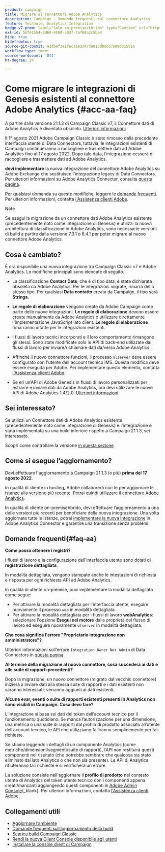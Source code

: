 ```yaml
---
product: campaign
title: Migrare al connettore Adobe Analytics
description: Campaign - Domande frequenti sul connettore Analytics
feature: Technote, Analytics Integration
badge-v7-prem: label="Solo on-premise/ibrido" type="Caution" url="https://experienceleague.adobe.com/docs/campaign-classic/using/installing-campaign-classic/architecture-and-hosting-models/hosting-models-lp/hosting-models.html?lang=it" tooltip="Applicabile solo alle distribuzioni on-premise e ibride v7"
exl-id: 5bf61654-3d68-4560-a93f-7a768a2c5be4
hide: true
hidefromtoc: true
source-git-commit: a1dbef3e1feca1e3347de013db8bd7809d315016
workflow-type: tm+mt
source-wordcount: '841'
ht-degree: 2%

---
```


# Come migrare le integrazioni di Genesis esistenti al connettore Adobe Analytics {#acc-aa-faq}

A partire dalla versione 21.1.3 di Campaign Classic v7, il Connettore dati di Adobe Analytics è diventato obsoleto. [Ulteriori informazioni](https://experienceleague.adobe.com/docs/analytics/import/dataconnectors/data-connectors-eol.html)

Il 1° agosto 2021 Adobe Campaign Classic è stato rimosso dalla precedente interfaccia utente di Data Connectors, tuttavia, le integrazioni esistenti di Campaign continueranno a raccogliere e trasmettere dati ad Adobe Analytics fino al 17 agosto 2022. Dopo tale data, l’integrazione cesserà di raccogliere e trasmettere dati ad Adobe Analytics.

**devi implementare** la nuova integrazione del connettore Adobe Analytics su Adobe Exchange che sostituisce l&#39;integrazione legacy di Data Connectors. Per ulteriori informazioni su Adobe Analytics Connector, consulta [questa pagina](../../integrations/using/gs-aa.md).

Per qualsiasi domanda su queste modifiche, leggere le [domande frequenti](#faq-aa). Per ulteriori informazioni, contatta [l&#39;Assistenza clienti Adobe](https://helpx.adobe.com/it/enterprise/admin-guide.html/enterprise/using/support-for-experience-cloud.ug.html).

>[!NOTE]
>
>Se esegui la migrazione da un connettore dati Adobe Analytics esistente (precedentemente noto come integrazione di Genesis) e utilizzi la nuova architettura di classificazione in Adobe Analytics, sono necessarie versioni di build a partire dalla versione 7.3.1 o 8.4.1 per poter migrare al nuovo connettore Adobe Analytics.

## Cosa è cambiato?

È ora disponibile una nuova integrazione tra Campaign Classic v7 e Adobe Analytics. Le modifiche principali sono elencate di seguito.

* La classificazione **Contact Date**, che è di tipo data, è stata dichiarata obsoleta da Adobe Analytics. Per le integrazioni migrate, rimarrà dello stesso tipo. Per qualsiasi **Data contatto** creata da Campaign, il tipo sarà **Stringa**.

* **Le regole di elaborazione** vengono create da Adobe Campaign come parte delle nuove integrazioni. **Le regole di elaborazione** devono essere create manualmente da Adobe Analytics o utilizzare direttamente l&#39;implementazione JavaScript lato client. **Le regole di elaborazione** rimarranno intatte per le integrazioni esistenti.

* I flussi di lavoro tecnici incorporati e il loro comportamento rimangono gli stessi. Sono state modificate solo le API di back-end utilizzate dai flussi di lavoro per inviare/richiamare dati da/verso Adobe Analytics.

* Affinché il nuovo connettore funzioni, il processo `nlserver` deve essere configurato con l&#39;utente dell&#39;account tecnico IMS. Questa modifica deve essere eseguita per Adobe. Per implementare questo elemento, contatta [l&#39;Assistenza clienti Adobe](https://helpx.adobe.com/it/enterprise/admin-guide.html/enterprise/using/support-for-experience-cloud.ug.html).

* Se eri un’API di Adobe Genesis in flussi di lavoro personalizzati per estrarre e inviare dati da Adobe Analytics, ora devi utilizzare le nuove API di Adobe Analytics 1.4/2.0. [Ulteriori informazioni](https://adobeexchangeec.zendesk.com/hc/en-us/articles/360047148832-Replacements-for-Data-Connector-API-calls)

## Sei interessato?

Se utilizzi un Connettore dati di Adobe Analytics esistente (precedentemente noto come integrazione di Genesis) e l’integrazione è stata implementata su una build inferiore rispetto a Campaign 21.1.3, sei interessato.

Scopri come controllare la versione [in questa sezione](../../integrations/using/launching-adobe-campaign.md#getting-your-campaign-version).

## Come si esegue l’aggiornamento?

Devi effettuare l&#39;aggiornamento a Campaign 21.1.3 (o più) **prima del 17 agosto 2022**.

In qualità di cliente in hosting, Adobe collaborerà con te per aggiornare le istanze alla versione più recente. Potrai quindi utilizzare [il connettore Adobe Analytics](../../platform/using/gs-aa.md).

In qualità di cliente on-premise/ibrido, devi effettuare l’aggiornamento a una delle versioni più recenti per beneficiare della nuova integrazione.
Una volta aggiornate tutte le istanze, potrai [implementare la nuova integrazione](../../integrations/using/adobe-analytics-provisioning.md) in Adobe Analytics Connector e garantire una transizione senza problemi.

## Domande frequenti{#faq-aa}

**Come posso ottenere i registri?**

I flussi di lavoro e la configurazione dell&#39;interfaccia utente sono dotati di **registrazione dettagliata**.

In modalità dettagliata, vengono stampate anche le intestazioni di richiesta e risposta per ogni richiesta API ad Adobe Analytics.

In qualità di utente on-premise, puoi implementare la modalità dettagliata come segue:

* Per attivare la modalità dettagliata per l&#39;interfaccia utente, eseguire nuovamente il processo `web` in modalità dettagliata.
* Per attivare la modalità dettagliata per i flussi di lavoro **webAnalytics**: selezionare l&#39;opzione **Esegui nel motore** dalle proprietà del flusso di lavoro ed eseguire nuovamente `wfserver` in modalità dettagliata.

**Che cosa significa l&#39;errore &quot;Proprietario integrazione non amministratore&quot;?**

Ulteriori informazioni sull&#39;errore `Integration Owner Not Admin` di Data Connectors in [questa pagina](https://adobeexchangeec.zendesk.com/hc/en-us/articles/360035167932-Adobe-Analytics-Data-Connectors-Integration-Owner-Not-Admin-Error).

**Al termine della migrazione al nuovo connettore, cosa succederà ai dati e alle suite di rapporti precedenti?**

Dopo la migrazione, un nuovo connettore (migrato dal vecchio connettore) inizierà a inviare dati alla stessa suite di rapporti e i dati esistenti non saranno interessati: verranno aggiunti ai dati esistenti.

**Alcune evar, eventi o suite di rapporti esistenti presenti in Analytics non sono visibili in Campaign. Cosa devo fare?**

L’integrazione si basa sui dati del token dell’account tecnico per il funzionamento quotidiano. Se manca l’autorizzazione per una dimensione, una metrica o una suite di rapporti dal profilo di prodotto associato all’utente dell’account tecnico, le API che utilizziamo falliranno semplicemente per tali richieste.

Se stiamo leggendo i dettagli di un componente Analytics (come metriche/dimensioni/segmenti/suite di rapporti), l’API non restituirà questi componenti nel risultato (che potrebbe sembrare che qualcosa sia stato eliminato dal lato Analytics o che non sia presente). Le API di Analytics rifiuteranno tali richieste e si verificherà un errore.

La soluzione consiste nell&#39;aggiornare il **profilo di prodotto** nel contesto utente di Analytics del token utente tecnico con i componenti appena creati/mancanti aggiungendo questi componenti in [Adobe Admin Console](https://adminconsole.adobe.com/){_blank}. Per ulteriori informazioni, contatta [l&#39;Assistenza clienti Adobe](https://helpx.adobe.com/it/enterprise/admin-guide.html/enterprise/using/support-for-experience-cloud.ug.html).

## Collegamenti utili

* [Aggiornare l’ambiente](../../production/using/build-upgrade.md)
* [Domande frequenti sull’aggiornamento della build](../../platform/using/faq-build-upgrade.md)
* [Scarica build Campaign Classic](https://experience.adobe.com/#/downloads/content/software-distribution/it/campaign.html)
* [Rendi la nuova Client Console disponibile agli utenti](../../installation/using/client-console-availability-for-windows.md)
* [Installare la console client di Campaign](../../installation/using/installing-the-client-console.md)
